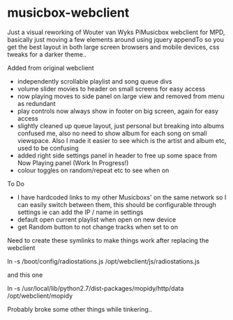 musicbox-webclient
==================

Just a visual reworking of Wouter van Wyks PiMusicbox webclient for MPD, basically just moving a few elements around using jquery appendTo so you get the best layout in both large screen browsers and mobile devices, css tweaks for a darker theme..

Added from original webclient
- independently scrollable playlist and song queue divs
- volume slider movies to header on small screens for easy access
- now playing moves to side panel on large view and removed from menu as redundant
- play controls now always show in footer on big screen, again for easy access
- slightly cleaned up queue layout, just personal but breaking into albums confused me, also no need to show album for each song on small viewspace. Also I made it easier to see which is the artist and album etc, used to be confusing
- added right side settings panel in header to free up some space from Now Playing panel (Work In Progress!)
- colour toggles on random/repeat etc to see when on 


To Do
- I have hardcoded links to my other Musicboxs' on the same network so I can easily switch between them, this should be configurable through settings ie can add the IP / name in settings 
- default open current playlist when open on new device
- get Random button to not change tracks when set to on

Need to create these symlinks to make things work after replacing the webclient

  ln -s /boot/config/radiostations.js /opt/webclient/js/radiostations.js 
  
  and this one
  
  ln -s /usr/local/lib/python2.7/dist-packages/mopidy/http/data /opt/webclient/mopidy


Probably broke some other things while tinkering..
